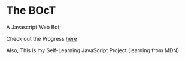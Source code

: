 # The BOcT
A Javascript Web Bot;

Check out the Progress <a href="https://the-ucs-variable.github.io/The-BOcT/">here</a>


Also, This is my Self-Learning JavaScript Project (learning from MDN)
